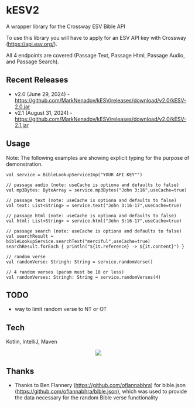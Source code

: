 
# kESV2

A wrapper library for the Crossway ESV Bible API

To use this library you will have to apply for an ESV API key with Crossway (https://api.esv.org/).

All 4 endpoints are covered (Passage Text, Passage Html, Passage Audio, and Passage Search).

## Recent Releases

* v2.0 (June 29, 2024) - https://github.com/MarkNenadov/kESV/releases/download/v2.0/kESV-2.0.jar
* v2.1 (August 31, 2024) - https://github.com/MarkNenadov/kESV/releases/download/v2.0/kESV-2.1.jar

## Usage

Note: The following examples are showing explicit typing for the purpose of demonstration.

```
val service = BibleLookupServiceImp("YOUR API KEY"")

// passage audio (note: useCache is optiona and defaults to false)
val mp3Bytes: ByteArray = service.mp3Bytes("John 3:16",useCache=true)

// passage text (note: useCache is optiona and defaults to false)
val text: List<String> = service.text("John 3:16-17",useCache=true)

// passage html (note: useCache is optiona and defaults to false)
val html: List<String> = service.html("John 3:16-17",useCache=true)

// passage search (note: useCache is optiona and defaults to false)
val searchResult = bibleLookupService.searchText("merciful",useCache=true)
searchResult.forEach { println("${it.reference} -> ${it.content}") }

// random verse
val randomVerse: Stringh: String = service.randomVerse()

// 4 random verses (param must be 10 or less)
val randomVerses: Stringh: String = service.randomVerses(4)

```

## TODO

* way to limit random verse to NT or OT

## Tech

Kotlin, IntelliJ, Maven

<p align="center">
  <a href="https://skillicons.dev">
    <img src="https://skillicons.dev/icons?i=kotlin,idea,maven" />
  </a>
</p>

## Thanks

* Thanks to Ben Flannery (https://github.com/oflannabhra) for bible.json (https://github.com/oflannabhra/bible.json), which was used to provide the data necessary for the random Bible verse functionality